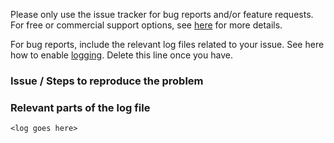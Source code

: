 Please only use the issue tracker for bug reports and/or feature requests. For free or commercial support options, see [here](https://identityserver4.readthedocs.io/en/release/intro/support.html) for more details.

For bug reports,  include the relevant log files related to your issue. See here how to enable [logging](https://identityserver4.readthedocs.io/en/release/topics/logging.html). Delete this line once you have.

### Issue / Steps to reproduce the problem



### Relevant parts of the log file

```
<log goes here>
```
